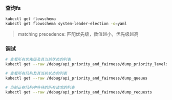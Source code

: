 ### 查询fs
```bash
kubectl get flowschema
kubectl get flowschema system-leader-election -o=yaml
```
> matching precedence: 匹配优先级，数值越小，优先级越高


### 调试
```bash
# 查看所有优先级及其当前状态的列表
kubectl get --raw /debug/api_priority_and_fairness/dump_priority_levels

# 查看所有队列及其当前状态的列表
kubectl get --raw /debug/api_priority_and_fairness/dump_queues

# 当前正在队列中等待的所有请求的列表
kubectl get --raw /debug/api_priority_and_fairness/dump_requests
```